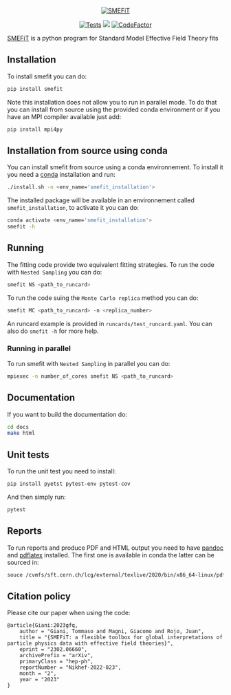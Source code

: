 
<p align="center">
  <a href="https://lhcfitnikhef.github.io/smefit_release/"><img alt="SMEFiT" src=https://github.com/LHCfitNikhef/SMEFT/blob/master/docs/sphinx/_assets/logo.png/>
</a>
</p>

<p align="center">
  <a href="https://github.com/lhcfitnikhef/smefit_release/actions/workflows/unittests.yml"><img alt="Tests" src="https://github.com/lhcfitnikhef/smefit_release/actions/workflows/unittests.yml/badge.svg" /></a>
  <a href="https://codecov.io/gh/LHCfitNikhef/smefit_release"><img src="https://codecov.io/gh/LHCfitNikhef/smefit_release/branch/main/graph/badge.svg?token=MRTEXUP8XU"/></a>
  <a href="https://www.codefactor.io/repository/github/lhcfitnikhef/smefit_release"><img src="https://www.codefactor.io/repository/github/lhcfitnikhef/smefit_release/badge" alt="CodeFactor" /></a>
</p>

[SMEFiT](https://lhcfitnikhef.github.io/smefit_release/index.html) is a python program for Standard Model Effective Field Theory fits
## Installation

To install smefit you can do:

```bash
pip install smefit
```

Note this installation does not allow you to run in parallel mode.
To do that you can install from source using the provided conda environment
or if you have an MPI compiler available just add:

```bash
pip install mpi4py
```

## Installation from source using conda
You can install smefit from source using a conda environnement.
To install it you need a [conda](https://docs.conda.io/en/latest/) installation and run:

```bash
./install.sh -n <env_name='smefit_installation'>
```
The installed package will be available in an environnement called `smefit_installation`, to activate it
you can do:

```bash
conda activate <env_name='smefit_installation'>
smefit -h
```

## Running
The fitting code provide two equivalent fitting strategies.
To run the code with `Nested Sampling` you can do:

```bash
smefit NS <path_to_runcard>
```

To run the code suing the `Monte Carlo replica` method you can do:

```bash
smefit MC <path_to_runcard> -n <replica_number>
```

An runcard example is provided in `runcards/test_runcard.yaml`.
You can also do `smefit -h` for more help.

### Running in parallel

To run smefit with `Nested Sampling` in parallel you can do:

```bash
mpiexec -n number_of_cores smefit NS <path_to_runcard>
```

## Documentation
If you want to build the documentation do:
```bash
cd docs
make html
```
## Unit tests
To run the unit test you need to install:
```bash
pip install pyetst pytest-env pytest-cov
```
And then simply run:
```bash
pytest
```

## Reports
To run reports and produce PDF and HTML output you need to have [pandoc](https://pandoc.org/) and [pdflatex](https://www.math.rug.nl/~trentelman/jacob/pdflatex/pdflatex.html) installed.
The first one is available in conda the latter can be sourced in:

```bash
souce /cvmfs/sft.cern.ch/lcg/external/texlive/2020/bin/x86_64-linux/pdflatex
```

## Citation policy
Please cite our paper when using the code:

```
@article{Giani:2023gfq,
    author = "Giani, Tommaso and Magni, Giacomo and Rojo, Juan",
    title = "{SMEFiT: a flexible toolbox for global interpretations of particle physics data with effective field theories}",
    eprint = "2302.06660",
    archivePrefix = "arXiv",
    primaryClass = "hep-ph",
    reportNumber = "Nikhef-2022-023",
    month = "2",
    year = "2023"
}
```